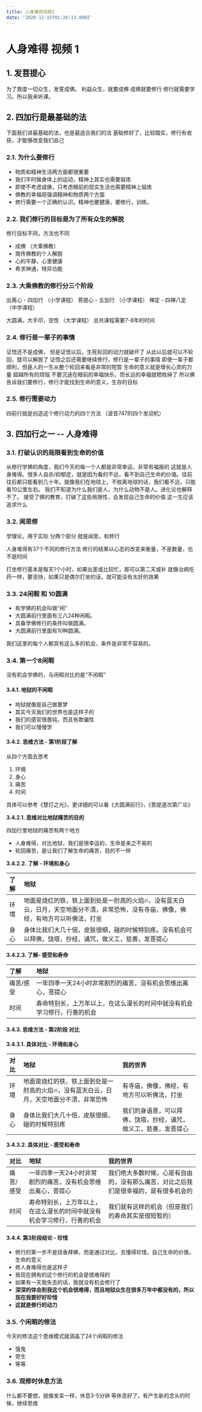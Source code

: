 ```yaml
---
title: 人身难得视频1
date: '2020-12-15T01:26:13.000Z'
---
```

# 人身难得 视频 1

## 1. 发菩提心

为了救度一切众生，发誓成佛。 利益众生，就要成佛 成佛就要修行 修行就需要学习。所以我来听课。

## 2. 四加行是最基础的法

下面我们讲最基础的法，也是最适合我们的法 基础修好了，比较踏实，修行有收获，才能够改变我们自己

### 2.1. 为什么要修行

* 物质和精神生活两方面都很重要
* 我们平时做身体上的运动，精神上其实也需要锻炼
* 即使不考虑成佛，只考虑眼前的现实生活也需要精神上锻炼
* 佛教的幸福观强调精神和物质两个方面
* 修行需要一个正确的认识。精神也要健康，要修行，训练。

### 2.2. 我们修行的目标是为了所有众生的解脱

修行目标不同，方法也不同

* 成佛 （大乘佛教）
* 南传佛教的个人解脱
* 心的平静，心里健康
* 希求神通，特异功能

### 2.3. 大乘佛教的修行分三个阶段

出离心 - 四加行 （小学课程） 菩提心 - 五加行 （小学课程） 禅定 - 四禅八定 （中学课程）

大圆满，大手印，空性 （大学课程） 总共课程需要7-8年的时间

### 2.4. 修行是一辈子的事情

证悟还不是成佛， 但是证悟以后，生死轮回的动力就破坏了 从此以后就可以不轮回，就可以解脱了 证悟之后还需要继续修行，修行是一辈子的事情 即使一辈子都顺利，但是人的一生从整个轮回来看是非常的短暂 生命的意义就是增长心灵的力量 超越所有的烦恼 不要沉迷在眼前的幸福快乐，而长远的幸福就牺牲掉了 所以佛告诉我们要修行，修行才能找到生命的意义，生存的目标

### 2.5. 修行需要动力

四前行就是创造这个修行动力的四个方法 （波音747的四个发动机）

## 3. 四加行之一 -- 人身难得

### 3.1. 打破认识的局限看到生命的价值

从修行学佛的角度，我们今天的每一个人都是非常幸运，非常有福报的 这就是人身难得。很多人自杀/抑郁症，就是因为看的不远，看不到自己生命的价值。往前往后都只能看到几十年。就像我们在地球上，不脱离地球的话，我们看不远，只能看10公里左右。 我们不知道为什么我们是人，为什么动物不是人。进化论也解释不了。 接受了佛的教育，打破了这些局限性，会发现自己生命的价值 这一生应该追求什么

### 3.2. 闻思修

学理论，用于实际 分两个部分 就是闻思，和修行

人身难得有37个不同的修行方法 修行的结果以心态的改变来衡量，不是数量，也不是时间

打坐修行基本是每天1个小时，如果出差或比较忙，那可以第二天或补 就像治病吃药一样，要坚持，如果只是偶尔打坐的话，就可能没有太好的效果

### 3.3. 24闲暇 和 10圆满

* 有学佛的机会叫做“闲”
* 大圆满前行里面有三八24种闲暇。
* 具备学佛修行的条件叫做圆满。
* 大圆满前行里面有10种圆满。

我们这里的每个人都具有这么多的机会，条件是非常不容易的。

### 3.4. 第一个8闲暇

没有机会学佛的，与闲暇对比的是“不闲暇”

#### 3.4.1. 地狱的不闲暇

* 地狱就像是自己做噩梦
* 其实今天我们的世界也是这样子的
* 我们的感官很愚钝，而且有欺骗性
* 我们可以慢慢学

#### 3.4.2. 思维方法 - 第1阶段了解

从四个方面去思考

1. 环境
2. 身心
3. 痛苦
4. 时间

具体可以参考《慧灯之光》，更详细的可以看《大圆满前行》，《菩提道次第广论》

**3.4.2.1. 思维对比地狱痛苦的目的**

四加行里地狱的痛苦有两个地方

* 人身难得，对比地狱，我们是很幸运的，生命是来之不易的
* 轮回痛苦，是让我们了解生命的痛苦，目的不一样

**3.4.2.2. 了解 - 环境和身心**

| 了解 | 地狱 |
| :--- | :--- |
| 环境 | 地面是烧红的铁，铁上面到处是一肘高的火焰🔥，没有蓝天白云，日月，天空地面分不清，非常恐怖，没有寺庙，佛像，佛经，有地方可以听佛法，打坐 |
| 身心 | 身体比我们大几十倍，皮肤很细，碰的时候特别疼。没有机会可以拜佛，饶塔，抄经，诵咒，做义工，慈善，发菩提心 |

**3.4.2.3. 了解- 感受和寿命**

| 了解 | 地狱 |
| :--- | :--- |
| 痛苦/感受 | 一年四季一天24小时非常剧烈的痛苦，没有机会思维出离心，菩提心 |
| 时间 | 寿命特别长，上万年以上，在这么漫长的时间中就没有机会学习修行，行善的机会 |

#### 3.4.3. 思维方法 - 第2阶段 对比

**3.4.3.1. 具体对比 - 环境和身心**

| 对比 | 地狱 | 我的世界 |
| :--- | :--- | :--- |
| 环境 | 地面是烧红的铁，铁上面到处是一肘高的火焰🔥，没有蓝天白云，日月，天空地面分不清，非常恐怖 | 有寺庙，佛像，佛经，有地方可以听佛法，打坐 |
| 身心 | 身体比我们大几十倍，皮肤很细，碰的时候特别疼 | 我们的身语意，可以拜佛，饶塔，抄经，诵咒，做义工，慈善，发菩提心 |

**3.4.3.2. 具体对比 - 感受和寿命**

| 对比 | 地狱 | 我的世界 |
| :--- | :--- | :--- |
| 痛苦/感受 | 一年四季一天24小时非常剧烈的痛苦，没有机会思维出离心，菩提心 | 我们绝大多数时候，心是有自由的，没有那么痛苦，对比之后我们是很幸福的，是有很多机会的 |
| 时间 | 寿命特别长，上万年以上，在这么漫长的时间中就没有机会学习修行，行善的机会 | 我们就有这样的机会（但是我们的寿命其实是很短暂的） |

#### 3.4.4. 第3阶段结论 - 珍惜

* 修行的第一步不是烧香拜佛，而是通过对比，去懂得珍惜，自己生命的价值，生命的意义
* 修人身难得也是这样子
* 我现在拥有的这个修行的机会是很难得的
* 如果有一天我失去的话，我就没有机会修行了
* **深深的体会到我这个机会很难得，而且地狱众生在很多万年中都没有的，所以现在我要好好珍惜**
* **这就是修行的动力**

### 3.5. 个闲暇的修法

今天的修法这个思维模式就涵盖了24个闲暇的修法

* 饿鬼
* 旁生
* 等等

### 3.6. 观修时休息方法

什么都不要想，就像发呆一样，休息3-5分钟 等休息好了，有产生新的念头的时候，继续思维
